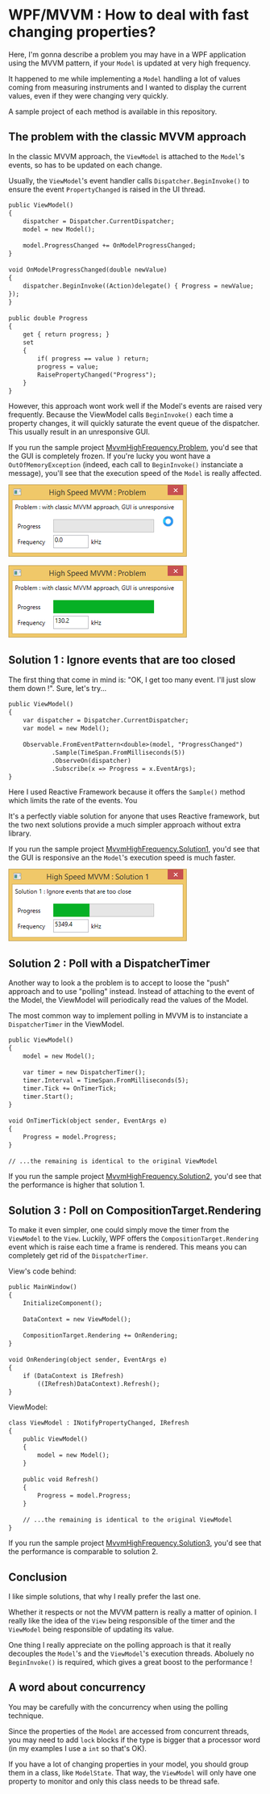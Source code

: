 WPF/MVVM : How to deal with fast changing properties?
=

Here, I'm gonna describe a problem you may have in a WPF application using the MVVM pattern, if your `Model` is updated at very high frequency.

It happened to me while implementing a `Model` handling a lot of values coming from measuring instruments and I wanted to display the current values, even if they were changing very quickly.

A sample project of each method is available in this repository.


The problem with the classic MVVM approach
-

In the classic MVVM approach, the `ViewModel` is attached to the `Model`'s events, so has to be updated on each change.

Usually, the `ViewModel`'s event handler calls `Dispatcher.BeginInvoke()` to ensure the event `PropertyChanged` is raised in the UI thread.

    public ViewModel()
    {
        dispatcher = Dispatcher.CurrentDispatcher;
        model = new Model();

        model.ProgressChanged += OnModelProgressChanged;
    }
        
    void OnModelProgressChanged(double newValue)
    {
        dispatcher.BeginInvoke((Action)delegate() { Progress = newValue; });
    }

    public double Progress
    {
        get { return progress; }
        set
        {
            if( progress == value ) return;
            progress = value;
            RaisePropertyChanged("Progress");
        }
    }

However, this approach wont work well if the Model's events are raised very frequently. Because the ViewModel calls `BeginInvoke()` each time a property changes, it will quickly saturate the event queue of the dispatcher. This usually result in an unresponsive GUI.

If you run the sample project [MvvmHighFrequency.Problem](Problem), you'd see that the GUI is completely frozen. If you're lucky you wont have a `OutOfMemoryException` (indeed, each call to `BeginInvoke()` instanciate a message), you'll see that the execution speed of the `Model` is really affected.

![Screen Capture](Problem/Pictures/ScreenCapture1.png "GUI is stuck during about 1 minute")

![Screen Capture](Problem/Pictures/ScreenCapture2.png "Eventually it goes to the end with very poor performance")

Solution 1 : Ignore events that are too closed
-

The first thing that come in mind is: "OK, I get too many event. I'll just slow them down !". Sure, let's try...

    public ViewModel()
    {
        var dispatcher = Dispatcher.CurrentDispatcher;
        var model = new Model();

        Observable.FromEventPattern<double>(model, "ProgressChanged")
                .Sample(TimeSpan.FromMilliseconds(5))
                .ObserveOn(dispatcher)
                .Subscribe(x => Progress = x.EventArgs);
    }
            
Here I used Reactive Framework because it offers the `Sample()` method which limits the rate of the events. You 

It's a perfectly viable solution for anyone that uses Reactive framework, but the two next solutions provide a much simpler approach without extra library.

If you run the sample project [MvvmHighFrequency.Solution1](Solution1), you'd see that the GUI is responsive an the `Model`'s execution speed is much faster.

![Screen Capture](Solution1/Pictures/ScreenCapture.png "Responsing GUI and acceptable performance")

Solution 2 :  Poll with a DispatcherTimer
-

Another way to look a the problem is to accept to loose the "push" approach and to use "polling" instead. Instead of attaching to the event of the Model, the ViewModel will periodically read the values of the Model.

The most common way to implement polling in MVVM is to instanciate a `DispatcherTimer` in the ViewModel.

    public ViewModel()
    {
        model = new Model();

        var timer = new DispatcherTimer();
        timer.Interval = TimeSpan.FromMilliseconds(5);
        timer.Tick += OnTimerTick;
        timer.Start();
    }

    void OnTimerTick(object sender, EventArgs e)
    {
        Progress = model.Progress;
    }
    
    // ...the remaining is identical to the original ViewModel
    
If you run the sample project [MvvmHighFrequency.Solution2](Solution2), you'd see that the performance is higher that solution 1.
 
Solution 3 : Poll on CompositionTarget.Rendering
-

To make it even simpler, one could simply move the timer from the `ViewModel` to the `View`. Luckily, WPF offers the `CompositionTarget.Rendering` event which is raise each time a frame is rendered. This means you can completely get rid of the `DispatcherTimer`.

View's code behind:

    public MainWindow()
    {
        InitializeComponent();

        DataContext = new ViewModel();

        CompositionTarget.Rendering += OnRendering;
    }

    void OnRendering(object sender, EventArgs e)
    {
        if (DataContext is IRefresh)
            ((IRefresh)DataContext).Refresh();
    }
    
ViewModel:

    class ViewModel : INotifyPropertyChanged, IRefresh
    {
        public ViewModel()
        {
            model = new Model();
        }

        public void Refresh()
        {
            Progress = model.Progress;
        }
        
        // ...the remaining is identical to the original ViewModel
    }
    
If you run the sample project [MvvmHighFrequency.Solution3](Solution3), you'd see that the performance is comparable to solution 2.
    
Conclusion
-

I like simple solutions, that why I really prefer the last one.

Whether it respects or not the MVVM pattern is really a matter of opinion.  I really like the idea of the `View` being responsible of the timer and the `ViewModel` being responsible of updating its value.

One thing I really appreciate on the polling approach is that it really decouples the `Model`'s and the `ViewModel`'s execution threads. Aboluely no `BeginInvoke()` is required, which gives a great boost to the performance !

A word about concurrency
-

You may be carefully with the concurrency when using the polling technique.

Since the properties of the `Model` are accessed from concurrent threads, you may need to add `lock` blocks if the type is bigger that a processor word (in my examples I use a `int` so that's OK).

If you have a lot of changing properties in your model, you should group them in a class, like `ModelState`. That way, the `ViewModel` will only have one property to monitor and only this class needs to be thread safe.
